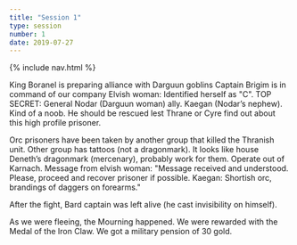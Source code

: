 ```yaml
---
title: "Session 1"
type: session
number: 1
date: 2019-07-27
---
```


{% include nav.html %}

King Boranel is preparing alliance with Darguun goblins
Captain Brigim is in command of our company
Elvish woman: Identified herself as "C". TOP SECRET:
General Nodar (Darguun woman) ally.
Kaegan (Nodar’s nephew). Kind of a noob. He should be rescued lest Thrane or Cyre find out about this high profile prisoner.

Orc prisoners have been taken by another group that killed the Thranish unit. Other group has tattoos (not a dragonmark). It looks like house Deneth’s dragonmark (mercenary), probably work for them. Operate out of Karnach.
Message from elvish woman: "Message received and understood. Please, proceed and recover prisoner if possible. Kaegan: Shortish orc, brandings of daggers on forearms."

After the fight, Bard captain was left alive (he cast invisibility on himself).

As we were fleeing, the Mourning happened. We were rewarded with the Medal of the Iron Claw. We got a military pension of 30 gold.
